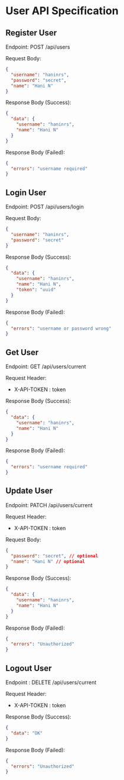 # User API Specification

## Register User

Endpoint: POST /api/users

Request Body:

```json
{
  "username": "haninrs",
  "password": "secret",
  "name": "Hani N"
}
```

Response Body (Success):

```json
{
  "data": {
    "username": "haninrs",
    "name": "Hani N"
  }
}
```

Response Body (Failed):

```json
{
  "errors": "username required"
}
```

## Login User

Endpoint: POST /api/users/login

Request Body:

```json
{
  "username": "haninrs",
  "password": "secret"
}
```

Response Body (Success):

```json
{
  "data": {
    "username": "haninrs",
    "name": "Hani N",
    "token": "uuid"
  }
}
```

Response Body (Failed):

```json
{
  "errors": "username or password wrong"
}
```

## Get User

Endpoint: GET /api/users/current

Request Header:

- X-API-TOKEN : token

Response Body (Success):

```json
{
  "data": {
    "username": "haninrs",
    "name": "Hani N"
  }
}
```

Response Body (Failed):

```json
{
  "errors": "username required"
}
```

## Update User

Endpoint: PATCH /api/users/current

Request Header:

- X-API-TOKEN : token

Request Body:

```json
{
  "password": "secret", // optional
  "name": "Hani N" // optional
}
```

Response Body (Success):

```json
{
  "data": {
    "username": "haninrs",
    "name": "Hani N"
  }
}
```

Response Body (Failed):

```json
{
  "errors": "Unauthorized"
}
```

## Logout User
Endpoint : DELETE /api/users/current

Request Header:

- X-API-TOKEN : token


Response Body (Success):

```json
{
  "data": "OK"
}
```

Response Body (Failed):

```json
{
  "errors": "Unauthorized"
}
```
